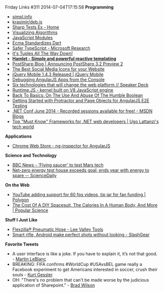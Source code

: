 Friday Links #311
2014-07-04T17:15:58
**Programming**

  * [simpl.info](http://www.simpl.info/)
  * [krasimir/deb.js](https://github.com/krasimir/deb.js?utm_source=javascriptweekly&utm_medium=email)
  * [Sharp Tests Ex - Home](http://sharptestex.codeplex.com/)
  * [Visualizing Algorithms](http://bost.ocks.org/mike/algorithms/)
  * [JavaScript Modules](http://jsmodules.io/?utm_source=javascriptweekly&utm_medium=email)
  * [Ecma Standardizes Dart](http://www.infoq.com/news/2014/07/ecma-dart-google?utm_campaign=infoq_content&utm_source=infoq&utm_medium=feed&utm_term=global)
  * [Safer TypeScript - Microsoft Research](http://research.microsoft.com/en-us/downloads/b250c887-2b79-4413-9d7a-5a5a0c38cc57/default.aspx)
  * [It's Tuples All The Way Down!](http://blog.falafel.com/Blogs/JoshEastburn/josh-eastburn/2014/06/27/its-tuples-all-the-way-down)
  * [**Hamlet - Simple and powerful reactive templating**](http://hamlet.coffee/?utm_source=javascriptweekly&utm_medium=email)
  * [PostSharp Blog | Announcing PostSharp 3.2 Preview 2](http://www.postsharp.net/blog/post/Announcing-PostSharp-32-Preview-2)
  * [The Best Social Media Icons for your Website](http://www.labnol.org/internet/free-social-media-icons/28562/)
  * [jQuery Mobile 1.4.3 Released | jQuery Mobile](http://blog.jquerymobile.com/2014/07/01/jquery-mobile-1-4-3-released/)
  * [Debugging AngularJS Apps from the Console](http://ionicframework.com/blog/angularjs-console/?utm_source=ng-newsletter&utm_campaign=740d1fcf5b-AngularJS_Newsletter_7_1_147_1_2014&utm_medium=email&utm_term=0_fa61364f13-740d1fcf5b-88880093)
  * [Six technologies that will change the web platform // Speaker Deck](https://speakerdeck.com/rauschma/six-technologies-that-will-change-the-web-platform?utm_source=html5weekly&utm_medium=email)
  * [Runtime.JS - kernel built on V8 JavaScript engine](http://runtimejs.org/)
  * [Back To Basics: On The Use And Abuse Of The Humble Boolean](http://blog.iannelson.systems/back-to-basics-on-the-use-and-abuse-of-the-humble-boolean/)
  * [Getting Started with Protractor and Page Objects for AngularJS E2E Testing](http://teamgaslight.com/blog/getting-started-with-protractor-and-page-objects-for-angularjs-e2e-testing?utm_content=bufferdc083&utm_medium=social&utm_source=twitter.com&utm_campaign=buffer)
  * [.NET Conf June 2014 - Recorded sessions available for free! - MSDN Blogs](http://blogs.msdn.com/b/cesardelatorre/archive/2014/06/27/net-conf-2014-recorded-sessions-available-for-free.aspx)
  * [Top "Must Know" Frameworks for .NET web developers | Ugo Lattanzi's tech world](http://tostring.it/2014/06/30/top-must-know-frameworks-for-net-web-developers/?utm_source=feedburner&utm_medium=feed&utm_campaign=Feed%3A+override%2Ftostring%2Fit+%28override.tostring.it%29)

**Applications**

  * [Chrome Web Store - ng-inspector for AngularJS](https://chrome.google.com/webstore/detail/ng-inspector-for-angularj/aadgmnobpdmgmigaicncghmmoeflnamj)

**Science and Technology**

  * [BBC News - 'Flying saucer' to test Mars tech](http://m.bbc.com/news/science-environment-27799129)
  * [Net-zero energy test house exceeds goal; ends year with energy to spare -- ScienceDaily](http://www.sciencedaily.com/releases/2014/07/140701183818.htm?utm_source=feedburner&utm_medium=feed&utm_campaign=Feed%3A+sciencedaily+%28Latest+Science+News+--+ScienceDaily%29)

**On the Web**

  * [YouTube adding support for 60 fps videos, tip jar for fan funding | Polygon](http://www.polygon.com/2014/6/26/5847822/youtube-support-60-fps-video-tip-jar-fan-funding)
  * [The Cost Of A DIY Spacesuit, The Calories In A Human Body, And More | Popular Science](http://www.popsci.com/article/technology/week-numbers-cost-diy-spacesuit-calories-human-body-and-more)

**Stuff I Just Like**

  * [Flexzilla® Pneumatic Hose - Lee Valley Tools](http://www.leevalley.com/US/wood/page.aspx?cat=1,43456,43465&p=69369)
  * [Smart rifle, Android make perfect shots without looking - SlashGear](http://www.slashgear.com/smart-rifle-android-make-perfect-shots-without-looking-30335804/)

**Favorite Tweets**

  * A user interface is like a joke. If you have to explain it, it’s not that good. - [Martin LeBlanc](https://twitter.com/leblancstartup/status/485048647168827392)
  * BREAKING: FIFA confirms #WorldCup #USAvsBEL game really a Facebook experiment to get Americans interested in soccer, crush their souls - [Kurt Gessler](https://twitter.com/kurtgessler/status/484381767286026241)
  * OH: "There's no problem that can't be made worse by the judicious application of Sharepoint." - [Brad Wilson](https://twitter.com/bradwilson/status/483646896171257856)
